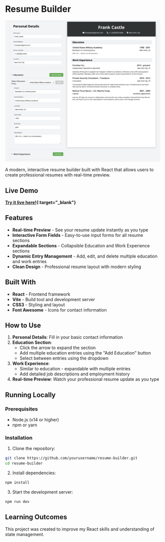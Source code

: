 # Resume Builder

![Resume Builder Preview](src/assets/preview-resume-builder.png)

A modern, interactive resume builder built with React that allows users to create professional resumes with real-time preview.

## Live Demo

**[Try it live here!](https://resume-builder-mocha-two.vercel.app/){:target="_blank"}**

## Features

- **Real-time Preview** - See your resume update instantly as you type
- **Interactive Form Fields** - Easy-to-use input forms for all resume sections
- **Expandable Sections** - Collapsible Education and Work Experience sections
- **Dynamic Entry Management** - Add, edit, and delete multiple education and work entries
- **Clean Design** - Professional resume layout with modern styling

## Built With

- **React** - Frontend framework
- **Vite** - Build tool and development server
- **CSS3** - Styling and layout
- **Font Awesome** - Icons for contact information

## How to Use

1. **Personal Details**: Fill in your basic contact information
2. **Education Section**: 
   - Click the arrow to expand the section
   - Add multiple education entries using the "Add Education" button
   - Select between entries using the dropdown
3. **Work Experience**: 
   - Similar to education - expandable with multiple entries
   - Add detailed job descriptions and employment history
4. **Real-time Preview**: Watch your professional resume update as you type

## Running Locally

### Prerequisites
- Node.js (v14 or higher)
- npm or yarn

### Installation

1. Clone the repository:
```bash
git clone https://github.com/yourusername/resume-builder.git
cd resume-builder
```

2. Install dependencies:
```bash
npm install
```

3. Start the development server:
```bash
npm run dev
```

## Learning Outcomes

This project was created to improve my React skills and understanding of state management.

